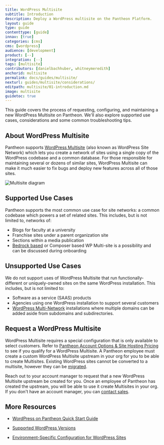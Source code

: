 ```yaml
---
title: WordPress Multisite
subtitle: Introduction
description: Deploy a WordPress multisite on the Pantheon Platform.
layout: guide
type: guide
contenttype: [guide]
innav: [true]
categories: [cms]
cms: [wordpress]
audience: [development]
product: [--]
integration: [--]
tags: [multisite]
contributors: [danielbachhuber, whitneymeredith]
anchorid: multisite
permalink: docs/guides/multisite/
nexturl: guides/multisite/considerations/
editpath: multisite/01-introduction.md
image: multisite
guidetoc: true
---
```

This guide covers the process of requesting, configuring, and maintaining a new WordPress Multisite on Pantheon. We'll also explore supported use cases, considerations and some common troubleshooting tips.

## About WordPress Multisite
Pantheon supports [WordPress Multisite](https://wordpress.org/documentation/article/wordpress-glossary/#multisite) (also known as WordPress Site Network) which lets you create a network of sites using a single copy of the WordPress codebase and a common database. For those responsible for maintaining several or dozens of similar sites, WordPress Multisite can make it much easier to fix bugs and deploy new features across all of those sites.

![Multisite diagram](../../../images/Multisite-risk_2.png)

## Supported Use Cases
Pantheon supports the most common use case for site networks: a common codebase which powers a set of related sites. This includes, but is not limited to, networks of:

- Blogs for faculty at a university
- Franchise sites under a parent organization site
- Sections within a media publication
- [Bedrock based](https://carlalexander.ca/using-bedrock-with-pantheon/) or Composer based WP Multi-site is a possibility and can be discussed during onboarding

## Unsupported Use Cases
We do not support uses of WordPress Multisite that run functionally-different or uniquely-owned sites on the same WordPress installation. This includes, but is not limited to:

- Software as a service (SAAS) products
- Agencies using one WordPress installation to support several customers
- [WordPress Multi-Network](https://wordpress.org/plugins/wp-multi-network/) installations where multiple domains can be added aside from subdomains and subdirectories.

## Request a WordPress Multisite
WordPress Multisite requires a special configuration that is only available to select customers. Refer to [Pantheon Account Options & Site Hosting Pricing](https://pantheon.io/plans/pricing) to see if you qualify for a WordPress Multisite. A Pantheon employee must create a custom WordPress Multisite upstream in your org for you to be able to create Multisites. Existing WordPress sites cannot be converted to a multisite, however they can be [migrated](/migrate-wordpress-site-networks).

Reach out to your account manager to request that a new WordPress Multisite upstream be created for you. Once an employee of Pantheon has created the upstream, you will be able to use it create Multisites in your org. If you don't have an account manager, you can [contact sales](https://pantheon.io/contact-us).

 ## More Resources

- [WordPress on Pantheon Quick Start Guide](/guides/wordpress-pantheon/)

- [Supported WordPress Versions](/supported-wp)

- [Environment-Specific Configuration for WordPress Sites](/guides/environment-configuration/environment-specific-config)
